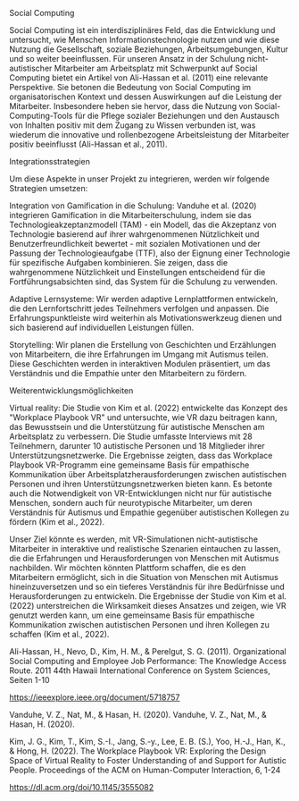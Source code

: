 Social Computing



Social Computing ist ein interdisziplinäres Feld, das die Entwicklung und untersucht, wie Menschen Informationstechnologie nutzen und wie diese Nutzung die Gesellschaft, soziale Beziehungen, Arbeitsumgebungen, Kultur und so weiter beeinflussen. Für unseren Ansatz in der Schulung nicht-autistischer Mitarbeiter am Arbeitsplatz mit Schwerpunkt auf Social Computing bietet ein Artikel von Ali-Hassan et al. (2011) eine relevante Perspektive. Sie betonen die Bedeutung von Social Computing im organisatorischen Kontext und dessen Auswirkungen auf die Leistung der Mitarbeiter. Insbesondere heben sie hervor, dass die Nutzung von Social-Computing-Tools für die Pflege sozialer Beziehungen und den Austausch von Inhalten positiv mit dem Zugang zu Wissen verbunden ist, was wiederum die innovative und rollenbezogene Arbeitsleistung der Mitarbeiter positiv beeinflusst (Ali-Hassan et al., 2011).



Integrationsstrategien



Um diese Aspekte in unser Projekt zu integrieren, werden wir folgende Strategien umsetzen:



Integration von Gamification in die Schulung: Vanduhe et al. (2020) integrieren Gamification in die Mitarbeiterschulung, indem sie das Technologieakzeptanzmodell (TAM) - ein Modell, das die Akzeptanz von Technologie basierend auf ihrer wahrgenommenen Nützlichkeit und Benutzerfreundlichkeit bewertet - mit sozialen Motivationen und der Passung der Technologieaufgabe (TTF), also der Eignung einer Technologie für spezifische Aufgaben kombinieren. Sie zeigen, dass die wahrgenommene Nützlichkeit und Einstellungen entscheidend für die Fortführungsabsichten sind, das System für die Schulung zu verwenden.					

Adaptive Lernsysteme: Wir werden adaptive Lernplattformen entwickeln, die den Lernfortschritt jedes Teilnehmers verfolgen und anpassen. Die Erfahrungspunktleiste wird weiterhin als Motivationswerkzeug dienen und sich basierend auf individuellen Leistungen füllen.										

Storytelling: Wir planen die Erstellung von Geschichten und Erzählungen von Mitarbeitern, die ihre Erfahrungen im Umgang mit Autismus teilen. Diese Geschichten werden in interaktiven Modulen präsentiert, um das Verständnis und die Empathie unter den Mitarbeitern zu fördern.	





















Weiterentwicklungsmöglichkeiten	

				

Virtual reality: Die Studie von Kim et al. (2022) entwickelte das Konzept des "Workplace Playbook VR" und untersuchte, wie VR dazu beitragen kann, das Bewusstsein und die Unterstützung für autistische Menschen am Arbeitsplatz zu verbessern. Die Studie umfasste Interviews mit 28 Teilnehmern, darunter 10 autistische Personen und 18 Mitglieder ihrer Unterstützungsnetzwerke. Die Ergebnisse zeigten, dass das Workplace Playbook VR-Programm eine gemeinsame Basis für empathische Kommunikation über Arbeitsplatzherausforderungen zwischen autistischen Personen und ihren Unterstützungsnetzwerken bieten kann. Es betonte auch die Notwendigkeit von VR-Entwicklungen nicht nur für autistische Menschen, sondern auch für neurotypische Mitarbeiter, um deren Verständnis für Autismus und Empathie gegenüber autistischen Kollegen zu fördern (Kim et al., 2022). 			



Unser Ziel könnte es werden, mit VR-Simulationen nicht-autistische Mitarbeiter in interaktive und realistische Szenarien eintauchen zu lassen, die die Erfahrungen und Herausforderungen von Menschen mit Autismus nachbilden. Wir möchten könnten Plattform schaffen, die es den Mitarbeitern ermöglicht, sich in die Situation von Menschen mit Autismus hineinzuversetzen und so ein tieferes Verständnis für ihre Bedürfnisse und Herausforderungen zu entwickeln. Die Ergebnisse der Studie von Kim et al. (2022) unterstreichen die Wirksamkeit dieses Ansatzes und zeigen, wie VR genutzt werden kann, um eine gemeinsame Basis für empathische Kommunikation zwischen autistischen Personen und ihren Kollegen zu schaffen (Kim et al., 2022).



























Ali-Hassan, H., Nevo, D., Kim, H. M., & Perelgut, S. G. (2011). Organizational Social Computing and Employee Job Performance: The Knowledge Access Route. 2011 44th Hawaii International Conference on System Sciences, Seiten 1-10

https://ieeexplore.ieee.org/document/5718757

Vanduhe, V. Z., Nat, M., & Hasan, H. (2020). Vanduhe, V. Z., Nat, M., & Hasan, H. (2020).



Kim, J. G., Kim, T., Kim, S.-I., Jang, S.-y., Lee, E. B. (S.), Yoo, H.-J., Han, K., & Hong, H. (2022). The Workplace Playbook VR: Exploring the Design Space of Virtual Reality to Foster Understanding of and Support for Autistic People. Proceedings of the ACM on Human-Computer Interaction, 6, 1-24

https://dl.acm.org/doi/10.1145/3555082

